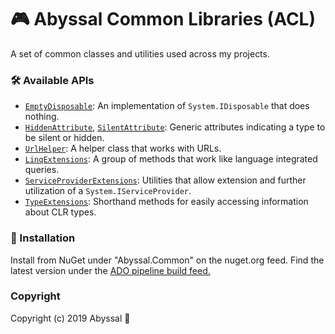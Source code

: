 # 🎮 Abyssal Common Libraries (ACL)
A set of common classes and utilities used across my projects.  
  
  
### 🛠 Available APIs
- [`EmptyDisposable`](https://github.com/abyssal/common/blob/master/Abyssal.Common/EmptyDisposable.cs): An implementation of `System.IDisposable` that does nothing.
- [`HiddenAttribute`](https://github.com/abyssal/common/blob/master/Abyssal.Common/HiddenAttribute.cs), [`SilentAttribute`](https://github.com/abyssal/common/blob/master/Abyssal.Common/SilentAttribute.cs): Generic attributes indicating a type to be silent or hidden.
- [`UrlHelper`](https://github.com/abyssal/common/blob/master/Abyssal.Common/UrlHelper.cs): A helper class that works with URLs.
- [`LinqExtensions`](https://github.com/abyssal/common/blob/master/Abyssal.Common/Extensions/LinqExtensions.cs): A group of methods that work like language integrated queries.
- [`ServiceProviderExtensions`](https://github.com/abyssal/common/blob/master/Abyssal.Common/Extensions/ServiceProviderExtensions.cs): Utilities that allow extension and further utilization of a `System.IServiceProvider`.
- [`TypeExtensions`](https://github.com/abyssal/common/blob/master/Abyssal.Common/Extensions/TypeExtensions.cs): Shorthand methods for easily accessing information about CLR types.
### 🔧 Installation

Install from NuGet under "Abyssal.Common" on the nuget.org feed. Find the latest version under the [ADO pipeline build feed.](https://dev.azure.com/abyssal512/Abyssal.Common/_build?definitionId=6)  

### Copyright
Copyright (c) 2019 Abyssal 💛
